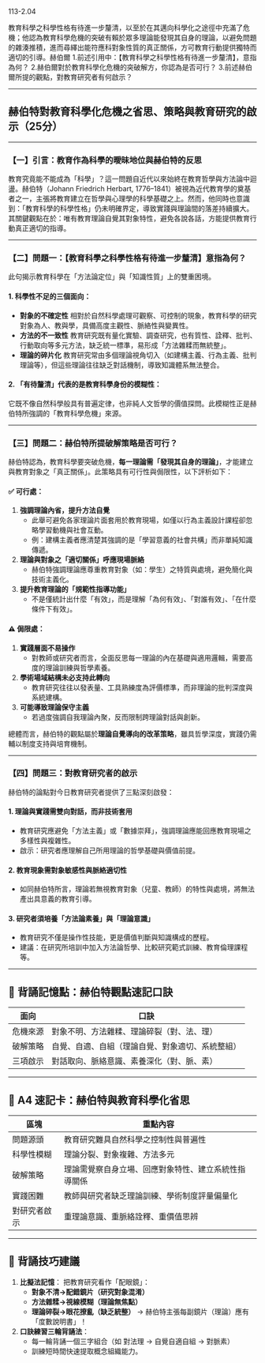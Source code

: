 113-2.04

教育科學之科學性格有待進一步釐清，以至於在其邁向科學化之途徑中充滿了危機；他認為教育科學危機的突破有賴於眾多理論能發現其自身的理論，以避免問題的雜湊推積，進而尋繹出能符應科對象性質的真正關係，方可教育行動提供獨特而適切的引導。赫伯爾 1.前述引用中：【教育科學之科學性格有待進一步釐清】，意指為何？ 2.赫伯爾對於教育科學化危機的突破解方，你認為是否可行？ 3.前述赫伯爾所提的觀點，對教育研究者有何啟示？

----------------

## 赫伯特對教育科學化危機之省思、策略與教育研究的啟示（25分）

------

### 【一】引言：教育作為科學的曖昧地位與赫伯特的反思

教育究竟能不能成為「科學」？這一問題自近代以來始終在教育哲學與方法論中迴盪。赫伯特（Johann Friedrich Herbart, 1776–1841）被視為近代教育學的奠基者之一，主張將教育建立在哲學與心理學的科學基礎之上。然而，他同時也意識到：「教育科學的科學性格」仍未明確界定，導致實踐與理論間的落差持續擴大。其關鍵觀點在於：唯有教育理論自覺其對象特性，避免各說各話，方能提供教育行動真正適切的指導。

------

### 【二】問題一：【教育科學之科學性格有待進一步釐清】意指為何？

此句揭示教育科學在「方法論定位」與「知識性質」上的雙重困境。

#### 1. **科學性不足的三個面向：**

- **對象的不確定性**
   相對於自然科學處理可觀察、可控制的現象，教育科學的研究對象為人、教與學，具備高度主觀性、脈絡性與變異性。
- **方法的不一致性**
   教育研究既有量化實驗、調查研究，也有質性、詮釋、批判、行動取向等多元方法，缺乏統一標準，易形成「方法雜糅而無統整」。
- **理論的碎片化**
   教育研究常由多個理論視角切入（如建構主義、行為主義、批判理論等），但這些理論往往缺乏對話機制，導致知識體系無法整合。

#### 2. **「有待釐清」代表的是教育科學身份的模糊性：**

它既不像自然科學般具有普遍定律，也非純人文哲學的價值探問。此模糊性正是赫伯特所強調的「教育科學危機」來源。

------

### 【三】問題二：赫伯特所提破解策略是否可行？

赫伯特認為，教育科學要突破危機，**每一理論需「發現其自身的理論」**，才能建立與教育對象之「真正關係」。此策略具有可行性與侷限性，以下評析如下：

#### ✅ 可行處：

1. **強調理論內省，提升方法自覺**
   - 此舉可避免各家理論片面套用於教育現場，如僅以行為主義設計課程卻忽略學習動機與社會互動。
   - 例：建構主義者應清楚其強調的是「學習意義的社會共構」而非單純知識傳遞。
2. **理論與對象之「適切關係」呼應現場脈絡**
   - 赫伯特強調理論應尊重教育對象（如：學生）之特質與處境，避免簡化與技術主義化。
3. **提升教育理論的「規範性指導功能」**
   - 不是僅統計出什麼「有效」，而是理解「為何有效」、「對誰有效」、「在什麼條件下有效」。

#### ⚠️ 侷限處：

1. **實踐層面不易操作**
   - 對教師或研究者而言，全面反思每一理論的內在基礎與適用邏輯，需要高度的理論訓練與哲學素養。
2. **學術場域結構未必支持此轉向**
   - 教育研究往往以發表量、工具熟練度為評價標準，而非理論的批判深度與系統建構。
3. **可能導致理論保守主義**
   - 若過度強調自我理論內聚，反而限制跨理論對話與創新。

總體而言，赫伯特的觀點屬於**理論自覺導向的改革策略**，雖具哲學深度，實踐仍需輔以制度支持與培育機制。

------

### 【四】問題三：對教育研究者的啟示

赫伯特的論點對今日教育研究者提供了三點深刻啟發：

#### 1. **理論與實踐需雙向對話，而非技術套用**

- 教育研究應避免「方法主義」或「數據崇拜」，強調理論應能回應教育現場之多樣性與複雜性。
- 啟示：研究者應理解自己所用理論的哲學基礎與價值前提。

#### 2. **教育現象需對象敏感性與脈絡適切性**

- 如同赫伯特所言，理論若無視教育對象（兒童、教師）的特性與處境，將無法產出具意義的教育引導。

#### 3. **研究者須培養「方法論素養」與「理論意識」**

- 教育研究不僅是操作性技能，更是價值判斷與知識構成的歷程。
- 建議：在研究所培訓中加入方法論哲學、比較研究範式訓練、教育倫理課程等。

------

## 🧠 背誦記憶點：赫伯特觀點速記口訣

| 面向     | 口訣                                             |
| -------- | ------------------------------------------------ |
| 危機來源 | 對象不明、方法雜糅、理論碎裂（對、法、理）       |
| 破解策略 | 自覺、自適、自組（理論自覺、對象適切、系統整組） |
| 三項啟示 | 對話取向、脈絡意識、素養深化（對、脈、素）       |

------

## 📄 A4 速記卡：赫伯特與教育科學化省思

| 區塊         | 重點內容                                             |
| ------------ | ---------------------------------------------------- |
| 問題源頭     | 教育研究難具自然科學之控制性與普遍性                 |
| 科學性模糊   | 理論分裂、對象複雜、方法多元                         |
| 破解策略     | 理論需覺察自身立場、回應對象特性、建立系統性指導關係 |
| 實踐困難     | 教師與研究者缺乏理論訓練、學術制度評量偏量化         |
| 對研究者啟示 | 重理論意識、重脈絡詮釋、重價值思辨                   |

------

## 🎯 背誦技巧建議

1. **比擬法記憶**：
    把教育研究看作「配眼鏡」：
   - **對象不清→配錯鏡片（研究對象混淆）**
   - **方法雜糅→視線模糊（理論無焦點）**
   - **理論碎裂→眼花撩亂（缺乏統整）**
      → 赫伯特主張每副鏡片（理論）應有「度數說明書」！
2. **口訣練習三輪背誦法**：
   - 每一輪背誦一個三字組合（如 對法理 → 自覺自適自組 → 對脈素）
   - 訓練短時間快速提取概念組織能力。